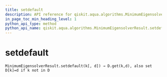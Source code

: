 ```yaml
---
title: setdefault
description: API reference for qiskit.aqua.algorithms.MinimumEigensolverResult.setdefault
in_page_toc_min_heading_level: 1
python_api_type: method
python_api_name: qiskit.aqua.algorithms.MinimumEigensolverResult.setdefault
---
```


# setdefault

<span id="qiskit.aqua.algorithms.MinimumEigensolverResult.setdefault" />

`MinimumEigensolverResult.setdefault(k[, d]) → D.get(k,d), also set D[k]=d if k not in D`

